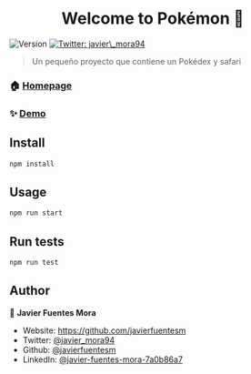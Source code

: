 <h1 align="center">Welcome to Pokémon 👋</h1>
<p>
  <img alt="Version" src="https://img.shields.io/badge/version-0.1.0-blue.svg?cacheSeconds=2592000" />
  <a href="https://twitter.com/javier_mora94" target="_blank">
    <img alt="Twitter: javier\_mora94" src="https://img.shields.io/twitter/follow/javier\_mora94.svg?style=social" />
  </a>
</p>

> Un pequeño proyecto que contiene un Pokédex y safari 

### 🏠 [Homepage](https://adoring-lamarr-304cbc.netlify.com)

### ✨ [Demo](https://adoring-lamarr-304cbc.netlify.com)

## Install

```sh
npm install
```

## Usage

```sh
npm run start
```

## Run tests

```sh
npm run test
```

## Author

👤 **Javier Fuentes Mora**

* Website: https://github.com/javierfuentesm
* Twitter: [@javier\_mora94](https://twitter.com/javier_mora94)
* Github: [@javierfuentesm](https://github.com/javierfuentesm)
* LinkedIn: [@javier-fuentes-mora-7a0b86a7](https://linkedin.com/in/javier-fuentes-mora-7a0b86a7)

